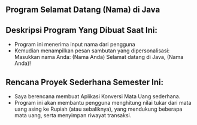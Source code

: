 ## Program Selamat Datang (Nama) di Java



## Deskripsi Program Yang Dibuat Saat Ini:

- Program ini menerima input nama dari pengguna
- Kemudian menampilkan pesan sambutan yang dipersonalisasi:
  Masukkan nama Anda: (Nama Anda)
  Selamat datang di Java, (Nama Anda)!

  
## Rencana Proyek Sederhana Semester Ini:

- Saya berencana membuat Aplikasi Konversi Mata Uang sederhana.
- Program ini akan membantu pengguna menghitung nilai tukar dari mata uang asing ke Rupiah (atau sebaliknya), yang mendukung beberapa mata uang, serta menyimpan riwayat transaksi.

 

